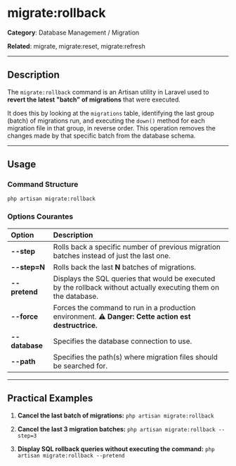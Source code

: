 # migrate:rollback

**Category**: Database Management / Migration

**Related**: migrate, migrate:reset, migrate:refresh

---

## Description

The `migrate:rollback` command is an Artisan utility in Laravel used to **revert the latest "batch" of migrations** that were executed.

It does this by looking at the `migrations` table, identifying the last group (batch) of migrations run, and executing the `down()` method for each migration file in that group, in reverse order. This operation removes the changes made by that specific batch from the database schema.

---

## Usage

### Command Structure

`php artisan migrate:rollback`

### Options Courantes

| Option | Description |
| :--- | :--- |
| **--step** | Rolls back a specific number of previous migration batches instead of just the last one. |
| **--step=N** | Rolls back the last **N** batches of migrations. |
| **--pretend** | Displays the SQL queries that would be executed by the rollback without actually executing them on the database. |
| **--force** | Forces the command to run in a production environment. **⚠️ Danger: Cette action est destructrice.** |
| **--database** | Specifies the database connection to use. |
| **--path** | Specifies the path(s) where migration files should be searched for. |

---

## Practical Examples

1.  **Cancel the last batch of migrations:**
    `php artisan migrate:rollback`

2.  **Cancel the last 3 migration batches:**
    `php artisan migrate:rollback --step=3`

3.  **Display SQL rollback queries without executing the command:**
    `php artisan migrate:rollback --pretend`
